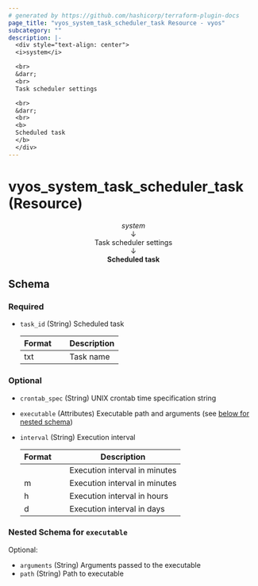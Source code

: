 ```yaml
---
# generated by https://github.com/hashicorp/terraform-plugin-docs
page_title: "vyos_system_task_scheduler_task Resource - vyos"
subcategory: ""
description: |-
  <div style="text-align: center">
  <i>system</i>

  <br>
  &darr;
  <br>
  Task scheduler settings

  <br>
  &darr;
  <br>
  <b>
  Scheduled task
  </b>
  </div>
---
```


# vyos_system_task_scheduler_task (Resource)

<div style="text-align: center">
<i>system</i>

<br>
&darr;
<br>
Task scheduler settings

<br>
&darr;
<br>
<b>
Scheduled task
</b>
</div>



<!-- schema generated by tfplugindocs -->
## Schema

### Required

- `task_id` (String) Scheduled task

    |  Format &emsp; | Description  |
    |----------|---------------|
    |  txt  &emsp; |  Task name  |

### Optional

- `crontab_spec` (String) UNIX crontab time specification string
- `executable` (Attributes) Executable path and arguments (see [below for nested schema](#nestedatt--executable))
- `interval` (String) Execution interval

    |  Format &emsp; | Description  |
    |----------|---------------|
    |  <minutes>  &emsp; |  Execution interval in minutes  |
    |  <minutes>m  &emsp; |  Execution interval in minutes  |
    |  <hours>h  &emsp; |  Execution interval in hours  |
    |  <days>d  &emsp; |  Execution interval in days  |

<a id="nestedatt--executable"></a>
### Nested Schema for `executable`

Optional:

- `arguments` (String) Arguments passed to the executable
- `path` (String) Path to executable
